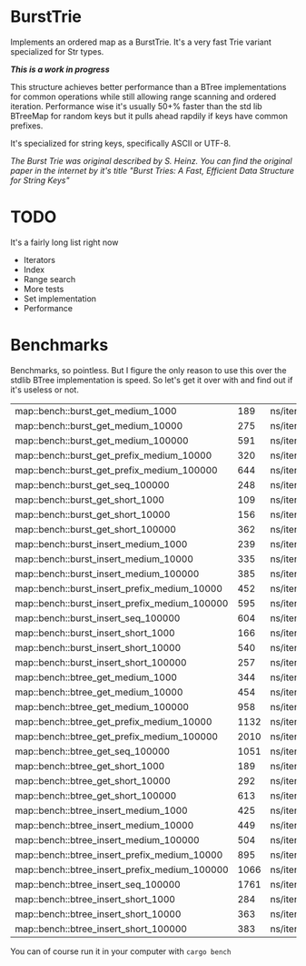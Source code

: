 # BurstTrie
Implements an ordered map as a BurstTrie. It's a very fast Trie variant specialized for Str types.

***This is a work in progress***

This structure achieves better performance than a BTree implementations for common operations while
still allowing range scanning and ordered iteration. Performance wise it's usually 50+% faster than
the std lib BTreeMap for random keys but it pulls ahead rapdily if keys have common prefixes.

It's specialized for string keys, specifically ASCII or UTF-8.

*The Burst Trie was original described by S. Heinz. You can find the original paper in the internet by it's title
"Burst Tries: A Fast, Efficient Data Structure for String Keys"*

# TODO

It's a fairly long list right now

* Iterators
* Index
* Range search
* More tests
* Set implementation
* Performance


# Benchmarks

Benchmarks,  so pointless. But I figure the only reason to use this over the stdlib BTree implementation is speed. So let's get it over with and find out if it's useless or not.

|                                               |      |         |         | 
|-----------------------------------------------|------|---------|---------| 
| map::bench::burst_get_medium_1000             | 189  | ns/iter | (1.82x) | 
| map::bench::burst_get_medium_10000            | 275  | ns/iter | (1.65x) | 
| map::bench::burst_get_medium_100000           | 591  | ns/iter | (1.62x) | 
| map::bench::burst_get_prefix_medium_10000     | 320  | ns/iter | (3.53x) | 
| map::bench::burst_get_prefix_medium_100000    | 644  | ns/iter | (3.12x) | 
| map::bench::burst_get_seq_100000              | 248  | ns/iter | (4.23x) | 
| map::bench::burst_get_short_1000              | 109  | ns/iter | (1.73x) | 
| map::bench::burst_get_short_10000             | 156  | ns/iter | (1.87x) | 
| map::bench::burst_get_short_100000            | 362  | ns/iter | (1.69x) | 
| map::bench::burst_insert_medium_1000          | 239  | ns/iter | (1.77x) | 
| map::bench::burst_insert_medium_10000         | 335  | ns/iter | (1.34x) | 
| map::bench::burst_insert_medium_100000        | 385  | ns/iter | (1.30x) | 
| map::bench::burst_insert_prefix_medium_10000  | 452  | ns/iter | (1.98x) | 
| map::bench::burst_insert_prefix_medium_100000 | 595  | ns/iter | (1.79x) | 
| map::bench::burst_insert_seq_100000           | 604  | ns/iter | (2.91x) | 
| map::bench::burst_insert_short_1000           | 166  | ns/iter | (1.71x) | 
| map::bench::burst_insert_short_10000          | 540  | ns/iter | (0.67x) | 
| map::bench::burst_insert_short_100000         | 257  | ns/iter | (1.49x) | 
| map::bench::btree_get_medium_1000             | 344  | ns/iter |         | 
| map::bench::btree_get_medium_10000            | 454  | ns/iter |         | 
| map::bench::btree_get_medium_100000           | 958  | ns/iter |         | 
| map::bench::btree_get_prefix_medium_10000     | 1132 | ns/iter |         | 
| map::bench::btree_get_prefix_medium_100000    | 2010 | ns/iter |         | 
| map::bench::btree_get_seq_100000              | 1051 | ns/iter |         | 
| map::bench::btree_get_short_1000              | 189  | ns/iter |         | 
| map::bench::btree_get_short_10000             | 292  | ns/iter |         | 
| map::bench::btree_get_short_100000            | 613  | ns/iter |         | 
| map::bench::btree_insert_medium_1000          | 425  | ns/iter |         | 
| map::bench::btree_insert_medium_10000         | 449  | ns/iter |         | 
| map::bench::btree_insert_medium_100000        | 504  | ns/iter |         | 
| map::bench::btree_insert_prefix_medium_10000  | 895  | ns/iter |         | 
| map::bench::btree_insert_prefix_medium_100000 | 1066 | ns/iter |         | 
| map::bench::btree_insert_seq_100000           | 1761 | ns/iter |         | 
| map::bench::btree_insert_short_1000           | 284  | ns/iter |         | 
| map::bench::btree_insert_short_10000          | 363  | ns/iter |         | 
| map::bench::btree_insert_short_100000         | 383  | ns/iter |         | 

You can of course run it in your computer with ```cargo bench```
